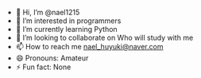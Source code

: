 - 👋 Hi, I’m @nael1215
- 👀 I’m interested in programmers
- 🌱 I’m currently learning Python
- 💞️ I’m looking to collaborate on  Who will study with me
- 📫 How to reach me nael_huyuki@naver.com
- 😄 Pronouns: Amateur
- ⚡ Fun fact: None

<!---
nael1215/nael1215 is a ✨ special ✨ repository because its `README.md` (this file) appears on your GitHub profile.
You can click the Preview link to take a look at your changes.
--->

